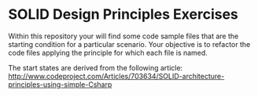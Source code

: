 # SOLID Design Principles Exercises

Within this repository your will find some code sample files that are the starting condition 
for a particular scenario. Your objective is to refactor the code files applying the principle
for which each file is named.

The start states are derived from the following article: http://www.codeproject.com/Articles/703634/SOLID-architecture-principles-using-simple-Csharp
